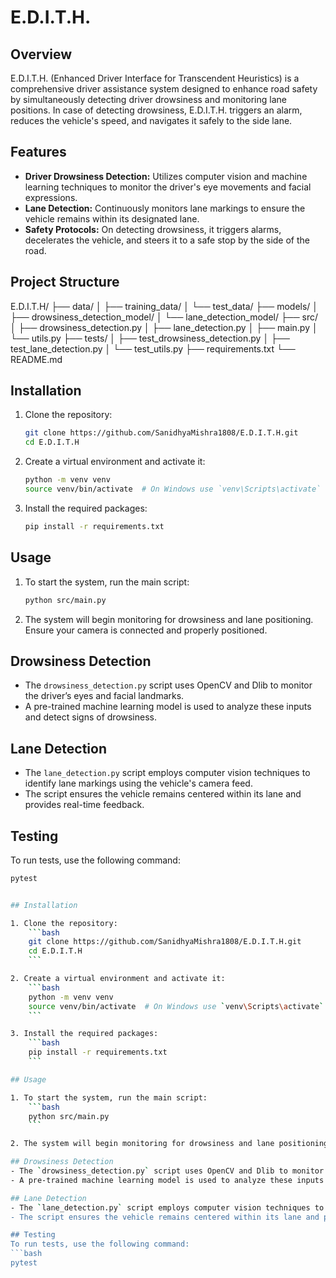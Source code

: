 # E.D.I.T.H.

## Overview
E.D.I.T.H. (Enhanced Driver Interface for Transcendent Heuristics) is a comprehensive driver assistance system designed to enhance road safety by simultaneously detecting driver drowsiness and monitoring lane positions. In case of detecting drowsiness, E.D.I.T.H. triggers an alarm, reduces the vehicle's speed, and navigates it safely to the side lane.

## Features
- **Driver Drowsiness Detection:** Utilizes computer vision and machine learning techniques to monitor the driver's eye movements and facial expressions.
- **Lane Detection:** Continuously monitors lane markings to ensure the vehicle remains within its designated lane.
- **Safety Protocols:** On detecting drowsiness, it triggers alarms, decelerates the vehicle, and steers it to a safe stop by the side of the road.

## Project Structure
E.D.I.T.H/
├── data/
│   ├── training_data/
│   └── test_data/
├── models/
│   ├── drowsiness_detection_model/
│   └── lane_detection_model/
├── src/
│   ├── drowsiness_detection.py
│   ├── lane_detection.py
│   ├── main.py
│   └── utils.py
├── tests/
│   ├── test_drowsiness_detection.py
│   ├── test_lane_detection.py
│   └── test_utils.py
├── requirements.txt
└── README.md

## Installation

1. Clone the repository:
    ```bash
    git clone https://github.com/SanidhyaMishra1808/E.D.I.T.H.git
    cd E.D.I.T.H
    ```

2. Create a virtual environment and activate it:
    ```bash
    python -m venv venv
    source venv/bin/activate  # On Windows use `venv\Scripts\activate`
    ```

3. Install the required packages:
    ```bash
    pip install -r requirements.txt
    ```

## Usage

1. To start the system, run the main script:
    ```bash
    python src/main.py
    ```

2. The system will begin monitoring for drowsiness and lane positioning. Ensure your camera is connected and properly positioned.

## Drowsiness Detection
- The `drowsiness_detection.py` script uses OpenCV and Dlib to monitor the driver’s eyes and facial landmarks.
- A pre-trained machine learning model is used to analyze these inputs and detect signs of drowsiness.

## Lane Detection
- The `lane_detection.py` script employs computer vision techniques to identify lane markings using the vehicle's camera feed.
- The script ensures the vehicle remains centered within its lane and provides real-time feedback.

## Testing
To run tests, use the following command:
```bash
pytest


## Installation

1. Clone the repository:
    ```bash
    git clone https://github.com/SanidhyaMishra1808/E.D.I.T.H.git
    cd E.D.I.T.H
    ```

2. Create a virtual environment and activate it:
    ```bash
    python -m venv venv
    source venv/bin/activate  # On Windows use `venv\Scripts\activate`
    ```

3. Install the required packages:
    ```bash
    pip install -r requirements.txt
    ```

## Usage

1. To start the system, run the main script:
    ```bash
    python src/main.py
    ```

2. The system will begin monitoring for drowsiness and lane positioning. Ensure your camera is connected and properly positioned.

## Drowsiness Detection
- The `drowsiness_detection.py` script uses OpenCV and Dlib to monitor the driver’s eyes and facial landmarks.
- A pre-trained machine learning model is used to analyze these inputs and detect signs of drowsiness.

## Lane Detection
- The `lane_detection.py` script employs computer vision techniques to identify lane markings using the vehicle's camera feed.
- The script ensures the vehicle remains centered within its lane and provides real-time feedback.

## Testing
To run tests, use the following command:
```bash
pytest
